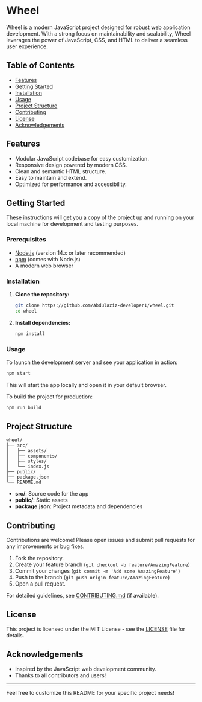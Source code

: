 # Wheel

Wheel is a modern JavaScript project designed for robust web application development. With a strong focus on maintainability and scalability, Wheel leverages the power of JavaScript, CSS, and HTML to deliver a seamless user experience. 

## Table of Contents

- [Features](#features)
- [Getting Started](#getting-started)
- [Installation](#installation)
- [Usage](#usage)
- [Project Structure](#project-structure)
- [Contributing](#contributing)
- [License](#license)
- [Acknowledgements](#acknowledgements)

## Features

- Modular JavaScript codebase for easy customization.
- Responsive design powered by modern CSS.
- Clean and semantic HTML structure.
- Easy to maintain and extend.
- Optimized for performance and accessibility.

## Getting Started

These instructions will get you a copy of the project up and running on your local machine for development and testing purposes.

### Prerequisites

- [Node.js](https://nodejs.org/) (version 14.x or later recommended)
- [npm](https://www.npmjs.com/) (comes with Node.js)
- A modern web browser

### Installation

1. **Clone the repository:**
    ```sh
    git clone https://github.com/Abdulaziz-developer1/wheel.git
    cd wheel
    ```

2. **Install dependencies:**
    ```sh
    npm install
    ```

### Usage

To launch the development server and see your application in action:

```sh
npm start
```

This will start the app locally and open it in your default browser.

To build the project for production:

```sh
npm run build
```

## Project Structure

```
wheel/
├── src/
│   ├── assets/
│   ├── components/
│   ├── styles/
│   └── index.js
├── public/
├── package.json
└── README.md
```

- **src/**: Source code for the app
- **public/**: Static assets
- **package.json**: Project metadata and dependencies

## Contributing

Contributions are welcome! Please open issues and submit pull requests for any improvements or bug fixes.

1. Fork the repository.
2. Create your feature branch (`git checkout -b feature/AmazingFeature`)
3. Commit your changes (`git commit -m 'Add some AmazingFeature'`)
4. Push to the branch (`git push origin feature/AmazingFeature`)
5. Open a pull request.

For detailed guidelines, see [CONTRIBUTING.md](CONTRIBUTING.md) (if available).

## License

This project is licensed under the MIT License - see the [LICENSE](LICENSE) file for details.

## Acknowledgements

- Inspired by the JavaScript web development community.
- Thanks to all contributors and users!

---

Feel free to customize this README for your specific project needs!
